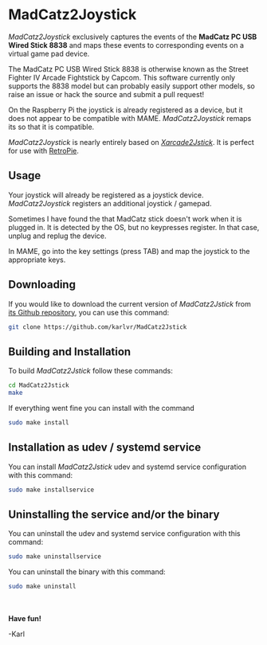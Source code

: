 MadCatz2Joystick
================

_MadCatz2Joystick_ exclusively captures the events of the __MadCatz PC USB Wired Stick 8838__ and maps these events to corresponding events on a virtual game pad device.

The MadCatz PC USB Wired Stick 8838 is otherwise known as the Street Fighter IV Arcade Fightstick by Capcom. This software currently only supports the 8838 model
but can probably easily support other models, so raise an issue or hack the source and submit a pull request!

On the Raspberry Pi the joystick is already registered as a device, but it does not appear to be compatible with MAME. _MadCatz2Joystick_ remaps its so that it is
compatible.

_MadCatz2Joystick_ is nearly entirely based on [_Xarcade2Jstick_](https://github.com/petrockblog/Xarcade2Joystick). It is perfect for use with [RetroPie](http://blog.petrockblock.com/retropie/).

## Usage

Your joystick will already be registered as a joystick device. _MadCatz2Joystick_ registers an additional joystick / gamepad.

Sometimes I have found the that MadCatz stick doesn't work when it is plugged in. It is detected by the OS, but no keypresses register.
In that case, unplug and replug the device.

In MAME, go into the key settings (press TAB) and map the joystick to the appropriate keys.

## Downloading

If you would like to download the current version of _MadCatz2Jstick_ from [its Github repository](https://github.com/karlvr/MadCatz2Joystick), you can use this command:
```bash
git clone https://github.com/karlvr/MadCatz2Jstick
```

## Building and Installation

To build _MadCatz2Jstick_ follow these commands:
```bash
cd MadCatz2Jstick
make
```

If everything went fine you can install with the command
```bash
sudo make install
```

## Installation as udev / systemd service

You can install _MadCatz2Jstick_ udev and systemd service configuration with this command:
```bash
sudo make installservice
```

## Uninstalling the service and/or the binary

You can uninstall the udev and systemd service configuration with this command:
```bash
sudo make uninstallservice
```

You can uninstall the binary with this command:
```bash
sudo make uninstall
```

<br><br>
__Have fun!__

-Karl
